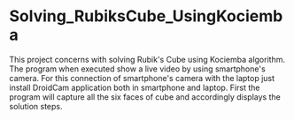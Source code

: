 # Solving_RubiksCube_UsingKociemba

This project concerns with solving Rubik's Cube using Kociemba algorithm. The program when executed show a live video by using smartphone's camera. For this connection of smartphone's camera with the laptop just install DroidCam application both in smartphone and laptop.
First the program will capture all the six faces of cube and accordingly displays the solution steps.
